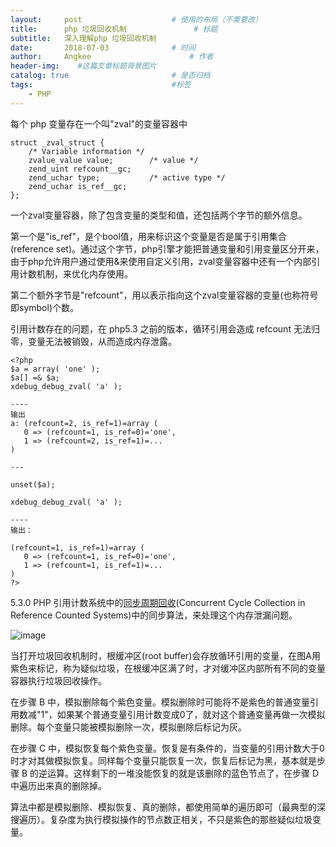 ```yaml
---
layout:     post                    # 使用的布局（不需要改）
title:      php 垃圾回收机制               # 标题 
subtitle:   深入理解php 垃圾回收机制 
date:       2018-07-03              # 时间
author:     Angkee                      # 作者
header-img:    #这篇文章标题背景图片
catalog: true                       # 是否归档
tags:                               #标签
    - PHP
---
```


每个 php 变量存在一个叫"zval"的变量容器中

```
struct _zval_struct {
    /* Variable information */
    zvalue_value value;        /* value */
    zend_uint refcount__gc;
    zend_uchar type;           /* active type */
    zend_uchar is_ref__gc;
};
```

一个zval变量容器，除了包含变量的类型和值，还包括两个字节的额外信息。

第一个是"is_ref"，是个bool值，用来标识这个变量是否是属于引用集合(reference set)。通过这个字节，php引擎才能把普通变量和引用变量区分开来，由于php允许用户通过使用&来使用自定义引用，zval变量容器中还有一个内部引用计数机制，来优化内存使用。

第二个额外字节是"refcount"，用以表示指向这个zval变量容器的变量(也称符号即symbol)个数。


引用计数存在的问题，在 php5.3 之前的版本，循环引用会造成 refcount 无法归零，变量无法被销毁，从而造成内存泄露。

```
<?php
$a = array( 'one' );
$a[] =& $a;
xdebug_debug_zval( 'a' );

----
输出
a: (refcount=2, is_ref=1)=array (
   0 => (refcount=1, is_ref=0)='one',
   1 => (refcount=2, is_ref=1)=...
)

---

unset($a);

xdebug_debug_zval( 'a' );

----
输出：

(refcount=1, is_ref=1)=array (
   0 => (refcount=1, is_ref=0)='one',
   1 => (refcount=1, is_ref=1)=...
)
?>
```

5.3.0 PHP 引用计数系统中的[同步周期回收](https://researcher.watson.ibm.com/researcher/files/us-bacon/Bacon01Concurrent.pdf)(Concurrent Cycle Collection in Reference Counted Systems)中的同步算法，来处理这个内存泄漏问题。

![image](http://upload-images.jianshu.io/upload_images/6053889-4303d575c91388f6.png?imageMogr2/auto-orient/strip%7CimageView2/2/w/1240)

当打开垃圾回收机制时，根缓冲区(root buffer)会存放循环引用的变量，在图A用紫色来标记，称为疑似垃圾，在根缓冲区满了时，才对缓冲区内部所有不同的变量容器执行垃圾回收操作。

在步骤 B 中，模拟删除每个紫色变量。模拟删除时可能将不是紫色的普通变量引用数减"1"，如果某个普通变量引用计数变成0了，就对这个普通变量再做一次模拟删除。每个变量只能被模拟删除一次，模拟删除后标记为灰。

在步骤 C 中，模拟恢复每个紫色变量。恢复是有条件的，当变量的引用计数大于0时才对其做模拟恢复。同样每个变量只能恢复一次，恢复后标记为黑，基本就是步骤 B 的逆运算。这样剩下的一堆没能恢复的就是该删除的蓝色节点了，在步骤 D 中遍历出来真的删除掉。

算法中都是模拟删除、模拟恢复、真的删除，都使用简单的遍历即可（最典型的深搜遍历）。复杂度为执行模拟操作的节点数正相关，不只是紫色的那些疑似垃圾变量。
